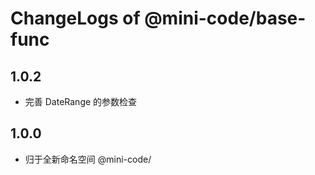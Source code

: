 # ChangeLogs of @mini-code/base-func

## 1.0.2

- 完善 DateRange 的参数检查

## 1.0.0

- 归于全新命名空间 @mini-code/
